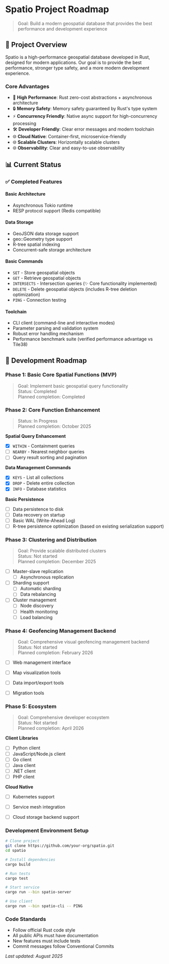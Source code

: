 # Spatio Project Roadmap

> Goal: Build a modern geospatial database that provides the best performance and development experience

## 🎯 Project Overview

Spatio is a high-performance geospatial database developed in Rust, designed for modern applications. Our goal is to provide the best performance, stronger type safety, and a more modern development experience.

### Core Advantages
- 🚀 **High Performance**: Rust zero-cost abstractions + asynchronous architecture
- 🔒 **Memory Safety**: Memory safety guaranteed by Rust's type system
- ⚡ **Concurrency Friendly**: Native async support for high-concurrency processing
- 🛠️ **Developer Friendly**: Clear error messages and modern toolchain
- 🌐 **Cloud Native**: Container-first, microservice-friendly
- 🌐 **Scalable Clusters**: Horizontally scalable clusters
- 🌐 **Observability**: Clear and easy-to-use observability

## 📊 Current Status

### ✅ Completed Features

#### Basic Architecture
- Asynchronous Tokio runtime
- RESP protocol support (Redis compatible)

#### Data Storage
- GeoJSON data storage support
- geo::Geometry type support
- R-tree spatial indexing
- Concurrent-safe storage architecture

#### Basic Commands
- `SET` - Store geospatial objects
- `GET` - Retrieve geospatial objects
- `INTERSECTS` - Intersection queries (✨ Core functionality implemented)
- `DELETE` - Delete geospatial objects (includes R-tree deletion optimization)
- `PING` - Connection testing

#### Toolchain
- CLI client (command-line and interactive modes)
- Parameter parsing and validation system
- Robust error handling mechanism
- Performance benchmark suite (verified performance advantage vs Tile38)

## 🚧 Development Roadmap

### Phase 1: Basic Core Spatial Functions (MVP)
> Goal: Implement basic geospatial query functionality  
> Status: Completed  
> Planned completion: Completed

### Phase 2: Core Function Enhancement
> Status: In Progress  
> Planned completion: October 2025

**Spatial Query Enhancement**
- [x] `WITHIN` - Containment queries
- [ ] `NEARBY` - Nearest neighbor queries
- [ ] Query result sorting and pagination

**Data Management Commands**
- [x] `KEYS` - List all collections
- [x] `DROP` - Delete entire collection
- [x] `INFO` - Database statistics

**Basic Persistence**
- [ ] Data persistence to disk
- [ ] Data recovery on startup
- [ ] Basic WAL (Write-Ahead Log)
- [ ] R-tree persistence optimization (based on existing serialization support)

### Phase 3: Clustering and Distribution
> Goal: Provide scalable distributed clusters  
> Status: Not started  
> Planned completion: December 2025

- [ ] Master-slave replication
  - [ ] Asynchronous replication
- [ ] Sharding support
  - [ ] Automatic sharding
  - [ ] Data rebalancing
- [ ] Cluster management
  - [ ] Node discovery
  - [ ] Health monitoring
  - [ ] Load balancing

### Phase 4: Geofencing Management Backend
> Goal: Comprehensive visual geofencing management backend  
> Status: Not started  
> Planned completion: February 2026

- [ ] Web management interface
- [ ] Map visualization tools
- [ ] Data import/export tools
- [ ] Migration tools


### Phase 5: Ecosystem
> Goal: Comprehensive developer ecosystem  
> Status: Not started  
> Planned completion: April 2026

**Client Libraries**
- [ ] Python client
- [ ] JavaScript/Node.js client
- [ ] Go client
- [ ] Java client
- [ ] .NET client
- [ ] PHP client

**Cloud Native**
- [ ] Kubernetes support
- [ ] Service mesh integration
- [ ] Cloud storage backend support


### Development Environment Setup
```bash
# Clone project
git clone https://github.com/your-org/spatio.git
cd spatio

# Install dependencies
cargo build

# Run tests
cargo test

# Start service
cargo run --bin spatio-server

# Use client
cargo run --bin spatio-cli -- PING
```

### Code Standards

- Follow official Rust code style
- All public APIs must have documentation
- New features must include tests
- Commit messages follow Conventional Commits

*Last updated: August 2025*
